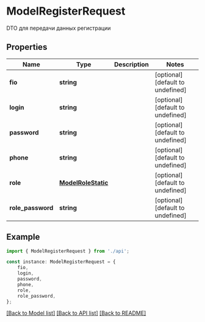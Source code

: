 # ModelRegisterRequest

DTO для передачи данных регистрации

## Properties

Name | Type | Description | Notes
------------ | ------------- | ------------- | -------------
**fio** | **string** |  | [optional] [default to undefined]
**login** | **string** |  | [optional] [default to undefined]
**password** | **string** |  | [optional] [default to undefined]
**phone** | **string** |  | [optional] [default to undefined]
**role** | [**ModelRoleStatic**](ModelRoleStatic.md) |  | [optional] [default to undefined]
**role_password** | **string** |  | [optional] [default to undefined]

## Example

```typescript
import { ModelRegisterRequest } from './api';

const instance: ModelRegisterRequest = {
    fio,
    login,
    password,
    phone,
    role,
    role_password,
};
```

[[Back to Model list]](../README.md#documentation-for-models) [[Back to API list]](../README.md#documentation-for-api-endpoints) [[Back to README]](../README.md)
